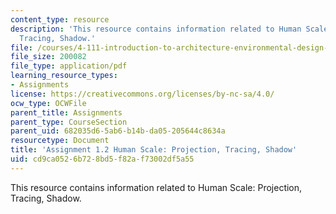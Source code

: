 ```yaml
---
content_type: resource
description: 'This resource contains information related to Human Scale: Projection,
  Tracing, Shadow.'
file: /courses/4-111-introduction-to-architecture-environmental-design-spring-2014/cd9ca0526b728bd5f82af73002df5a55_MIT4_111S14_Assignment_1.2.pdf
file_size: 200082
file_type: application/pdf
learning_resource_types:
- Assignments
license: https://creativecommons.org/licenses/by-nc-sa/4.0/
ocw_type: OCWFile
parent_title: Assignments
parent_type: CourseSection
parent_uid: 682035d6-5ab6-b14b-da05-205644c8634a
resourcetype: Document
title: 'Assignment 1.2 Human Scale: Projection, Tracing, Shadow'
uid: cd9ca052-6b72-8bd5-f82a-f73002df5a55
---
```

This resource contains information related to Human Scale: Projection, Tracing, Shadow.